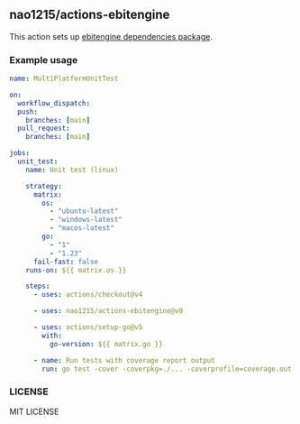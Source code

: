 ## nao1215/actions-ebitengine

This action sets up [ebitengine dependencies package](https://ebitengine.org/en/documents/install.html).

### Example usage

```yaml
name: MultiPlatformUnitTest

on:
  workflow_dispatch:
  push:
    branches: [main]
  pull_request:
    branches: [main]

jobs:
  unit_test:
    name: Unit test (linux)

    strategy:
      matrix:
        os:
          - "ubuntu-latest"
          - "windows-latest"
          - "macos-latest"
        go:
          - "1"
          - "1.23"
      fail-fast: false
    runs-on: ${{ matrix.os }}

    steps:
      - uses: actions/checkout@v4

      - uses: nao1215/actions-ebitengine@v0

      - uses: actions/setup-go@v5
        with:
          go-version: ${{ matrix.go }}

      - name: Run tests with coverage report output
        run: go test -cover -coverpkg=./... -coverprofile=coverage.out ./...
```

### LICENSE

MIT LICENSE
